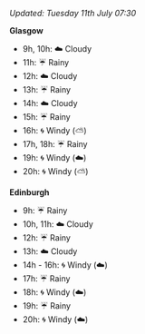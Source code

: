*Updated: Tuesday 11th July 07:30*

**Glasgow**

* 9h, 10h: :cloud: Cloudy
* 11h: :umbrella: Rainy
* 12h: :cloud: Cloudy
* 13h: :umbrella: Rainy
* 14h: :cloud: Cloudy
* 15h: :umbrella: Rainy
* 16h: :cyclone: Windy (:partly_sunny:)
* 17h, 18h: :umbrella: Rainy
* 19h: :cyclone: Windy (:cloud:)
* 20h: :cyclone: Windy (:partly_sunny:)

**Edinburgh**

* 9h: :umbrella: Rainy
* 10h, 11h: :cloud: Cloudy
* 12h: :umbrella: Rainy
* 13h: :cloud: Cloudy
* 14h - 16h: :cyclone: Windy (:cloud:)
* 17h: :umbrella: Rainy
* 18h: :cyclone: Windy (:cloud:)
* 19h: :umbrella: Rainy
* 20h: :cyclone: Windy (:cloud:)
